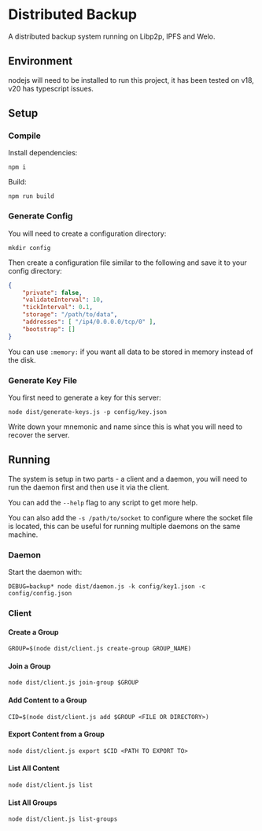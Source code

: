 # Distributed Backup

A distributed backup system running on Libp2p, IPFS and Welo.

## Environment

nodejs will need to be installed to run this project, it has been tested on v18, v20 has typescript issues.

## Setup

### Compile

Install dependencies:
```
npm i
```

Build:
```
npm run build
```

### Generate Config

You will need to create a configuration directory:
```
mkdir config
```

Then create a configuration file similar to the following and save it to your config directory:
```json
{
	"private": false,
	"validateInterval": 10,
	"tickInterval": 0.1,
	"storage": "/path/to/data",
	"addresses": [ "/ip4/0.0.0.0/tcp/0" ],
	"bootstrap": []
}
```

You can use `:memory:` if you want all data to be stored in memory instead of the disk.

### Generate Key File

You first need to generate a key for this server:
```
node dist/generate-keys.js -p config/key.json
```

Write down your mnemonic and name since this is what you will need to recover the server.

## Running

The system is setup in two parts - a client and a daemon, you will need to run the daemon first and then use it via the client.

You can add the `--help` flag to any script to get more help.

You can also add the `-s /path/to/socket` to configure where the socket file is located, this can be useful for running multiple daemons on the same machine.

### Daemon
Start the daemon with:

```
DEBUG=backup* node dist/daemon.js -k config/key1.json -c config/config.json
```

### Client

#### Create a Group

```
GROUP=$(node dist/client.js create-group GROUP_NAME)
```

#### Join a Group

```
node dist/client.js join-group $GROUP
```

#### Add Content to a Group

```
CID=$(node dist/client.js add $GROUP <FILE OR DIRECTORY>)
```

#### Export Content from a Group

```
node dist/client.js export $CID <PATH TO EXPORT TO>
```

#### List All Content

```
node dist/client.js list
```

#### List All Groups

```
node dist/client.js list-groups
```
